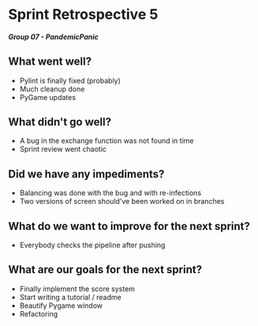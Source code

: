 # Sprint Retrospective 5
##### Group 07 - PandemicPanic

## What went well?
- Pylint is finally fixed (probably)
- Much cleanup done
- PyGame updates

## What didn't go well?
- A bug in the exchange function was not found in time
- Sprint review went chaotic

## Did we have any impediments?
- Balancing was done with the bug and with re-infections
- Two versions of screen should've been worked on in branches

## What do we want to improve for the next sprint?
- Everybody checks the pipeline after pushing

## What are our goals for the next sprint?
- Finally implement the score system
- Start writing a tutorial / readme
- Beautify Pygame window
- Refactoring